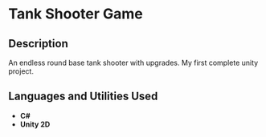 <h1>Tank Shooter Game</h1>

<h2>Description</h2>
An endless round base tank shooter with upgrades. My first complete unity project.
<br/>

<h2>Languages and Utilities Used</h2>

- <b>C#</b>
- <b>Unity 2D</b>
